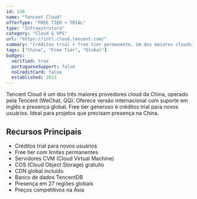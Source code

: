 ```yaml
---
id: 138
name: "Tencent Cloud"
offerType: "FREE TIER + TRIAL"
type: "Infraestrutura"
category: "Cloud & VPS"
url: "https://intl.cloud.tencent.com/"
summary: "Créditos trial + free tier permanente. Um dos maiores clouds da China. Global presence."
tags: ["China", "Free Tier", "Global"]
badges:
  verified: true
  portugueseSupport: false
  noCreditCard: false
  established: 2013
---
```


Tencent Cloud é um dos três maiores provedores cloud da China, operado pela Tencent (WeChat, QQ). Oferece versão internacional com suporte em inglês e presença global. Free tier generoso e créditos trial para novos usuários. Ideal para projetos que precisam presença na China.

## Recursos Principais

- Créditos trial para novos usuários
- Free tier com limites permanentes
- Servidores CVM (Cloud Virtual Machine)
- COS (Cloud Object Storage) gratuito
- CDN global incluído
- Banco de dados TencentDB
- Presença em 27 regiões globais
- Preços competitivos na Ásia
